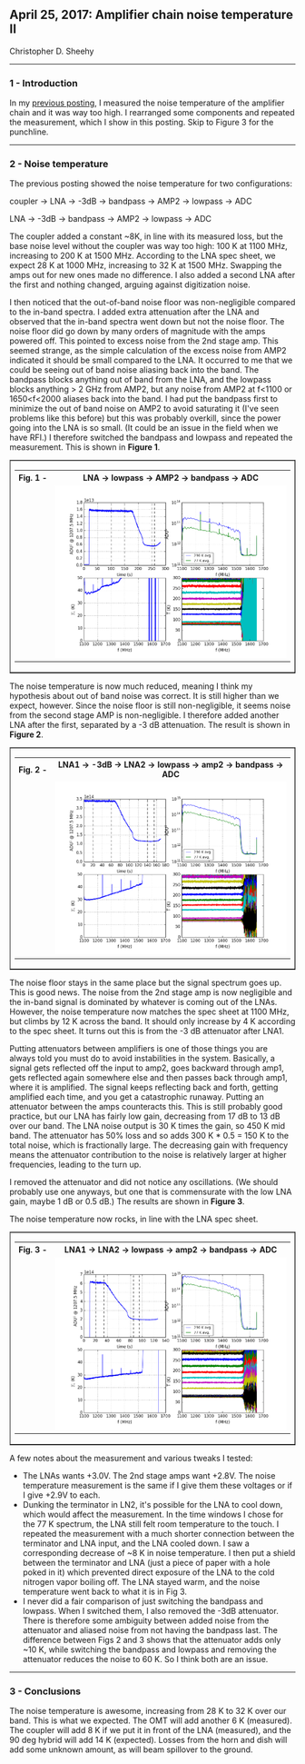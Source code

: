 ## April 25, 2017: Amplifier chain noise temperature II
Christopher D. Sheehy
<hr>

### 1 - Introduction

In my [previous posting](../20170421_amp_chain/index.md), I measured the noise
temperature of the amplifier chain and it was way too high. I rearranged some
components and repeated the measurement, which I show in this posting. Skip to
Figure 3 for the punchline.

<hr>

### 2 - Noise temperature

The previous posting showed the noise temperature for two configurations:

coupler -> LNA -> -3dB -> bandpass -> AMP2 -> lowpass -> ADC

LNA -> -3dB -> bandpass -> AMP2 -> lowpass -> ADC

The coupler added a constant ~8K, in line with its measured loss, but the base
noise level without the coupler was way too high: 100 K at 1100 MHz, increasing
to 200 K at 1500 MHz. According to the LNA spec sheet, we expect 28 K at 1000
MHz, increasing to 32 K at 1500 MHz. Swapping the amps out for new ones made no
difference. I also added a second LNA after the first and nothing changed,
arguing against digitization noise.

I then noticed that the out-of-band noise floor was non-negligible compared to
the in-band spectra.  I added extra attenuation after the LNA and observed that
the in-band spectra went down but not the noise floor. The noise floor did go
down by many orders of magnitude with the amps powered off. This pointed to
excess noise from the 2nd stage amp. This seemed strange, as the simple
calculation of the excess noise from AMP2 indicated it should be small compared
to the LNA. It occurred to me that we could be seeing out of band noise 
aliasing back into the band. The bandpass blocks anything out of band from the
LNA, and the lowpass blocks anything > 2 GHz from AMP2, but any noise from AMP2
at f<1100 or 1650<f<2000 aliases back into the band. I had put the bandpass
first to minimize the out of band noise on AMP2 to avoid saturating it (I've
seen problems like this before) but this was probably overkill, since the power
going into the LNA is so small. (It could be an issue in the field when we have
RFI.) I therefore switched the bandpass and lowpass and repeated the
measurement. This is shown in **Figure 1**.


<p>
<center>
<table border="1" cellpadding="0" cellspacing="0">
<tr><td>
  <table border="0" cellpadding="5" cellspacing="0">
  <tr><th>Fig.&nbsp;1&nbsp;-</th>
      <th>LNA -> lowpass -> AMP2 -> bandpass -> ADC</th>
  </tr>
  <tr><td>&nbsp;</td>
      <td><a href="fig_tn_1.png"><img src="fig_tn_1.png" width=500></a></td>
  </tr>
  </table>
</td></tr>
</table>
</center>

The noise temperature is now much reduced, meaning I think my hypothesis about
out of band noise was correct. It is still higher than we expect, however. Since
the noise floor is still non-negligible, it seems noise from the second stage
AMP is non-negligible. I therefore added another LNA 
after the first, separated by a -3 dB
attenuation. The result is shown in **Figure 2**.

<p>
<center>
<table border="1" cellpadding="0" cellspacing="0">
<tr><td>
  <table border="0" cellpadding="5" cellspacing="0">
  <tr><th>Fig.&nbsp;2&nbsp;-</th>
      <th>LNA1 -> -3dB -> LNA2 -> lowpass -> amp2 -> bandpass -> ADC</th>
  </tr>
  <tr><td>&nbsp;</td>
      <td><a href="fig_tn_2.png"><img src="fig_tn_2.png" width=500></a></td>
  </tr>
  </table>
</td></tr>
</table>
</center>


The noise floor stays in the same place but the signal spectrum goes up. This is
good news. The noise from the 2nd stage amp is now negligible and the in-band
signal is dominated by whatever is coming out of the LNAs. However, the noise
temperature now matches the spec sheet at 1100 MHz, but climbs by 12 K across
the band. It should only increase by 4 K according to the spec sheet. It turns
out this is from the -3 dB attenuator after LNA1.

Putting attenuators between amplifiers is one of those things you are always
told you must do to avoid instabilities in the system. Basically, a signal gets
reflected off the input to amp2, goes backward through amp1, gets reflected
again somewhere else and then passes back through amp1, where it is
amplified. The signal keeps reflecting back and forth, getting amplified each
time, and you get a catastrophic runaway. Putting an attenuator between the amps
counteracts this. This is still probably good practice, but our LNA has fairly
low gain, decreasing from 17 dB to 13 dB over our band. The LNA noise output is
30 K times the gain, so 450 K mid band. The attenuator has 50% loss and so adds
300 K * 0.5 = 150 K to the total noise, which is fractionally large. The
decreasing gain with frequency means the attenuator contribution to the noise is
relatively larger at higher frequencies, leading to the turn up.

I removed the attenuator and did not notice any oscillations. (We should
probably use one anyways, but one that is commensurate with the low LNA gain,
maybe 1 dB or 0.5 dB.) The results are shown in **Figure 3**.

The noise temperature now rocks, in line with the LNA spec sheet.

<p>
<center>
<table border="1" cellpadding="0" cellspacing="0">
<tr><td>
  <table border="0" cellpadding="5" cellspacing="0">
  <tr><th>Fig.&nbsp;3&nbsp;-</th>
      <th>LNA1 -> LNA2 -> lowpass -> amp2 -> bandpass -> ADC</th>
  </tr>
  <tr><td>&nbsp;</td>
      <td><a href="fig_tn_3.png"><img src="fig_tn_3.png" width=500></a></td>
  </tr>
  </table>
</td></tr>
</table>
</center>


A few notes about the measurement and various tweaks I tested:

* The LNAs wants +3.0V. The 2nd stage amps want +2.8V. The noise temperature
  measurement is the same if I give them these voltages or if I give +2.9V to
  each. 
* Dunking the terminator in LN2, it's possible for the LNA to cool down, which
  would affect the measurement. In the time windows I chose for the 77 K spectrum,
  the LNA still felt room temperature to the touch. I repeated the measurement
  with a much shorter connection between the terminator and LNA input,
  and the LNA cooled down. I saw a corresponding decrease of ~8 K in noise
  temperature. I then put a shield between the terminator and LNA (just a piece
  of paper with a hole poked in it) which prevented direct exposure of the LNA
  to the cold nitrogen vapor boiling off. The LNA stayed warm, and the noise
  temperature went back to what it is in Fig 3. 
* I never did a fair comparison of just switching the bandpass and lowpass. When
  I switched them, I also removed the -3dB attenuator. There is therefore some
  ambiguity between added noise from the attenuator and aliased noise from
  not having the bandpass last. The difference between Figs 2 and 3 shows that
  the attenuator adds only ~10 K, while switching the bandpass and lowpass and
  removing the attenuator reduces the noise to 60 K. So I think both are an
  issue.

<hr>

### 3 - Conclusions

The noise temperature is awesome, increasing from 28 K to 32 K over our
band. This is what we expected. The OMT will add another 6 K (measured). The
coupler will add 8 K if we put it in front of the LNA (measured), and the 90 deg
hybrid will add 14 K (expected). Losses from the horn and dish will add some unknown
amount, as will beam spillover to the ground.

<!--

One panel

<p>
<center>
<table border="1" cellpadding="0" cellspacing="0">
<tr><td>
  <table border="0" cellpadding="5" cellspacing="0">
  <tr><th>Fig.&nbsp;1&nbsp;-</th>
      <th>Figure title</th>
  </tr>
  <tr><td>&nbsp;</td>
      <td><a href="fig_1.png"><img src="fig_1.png"></a></td>
  </tr>
  </table>
</td></tr>
</table>
</center>

Two panel

<p>
<center>
<table border="1" cellpadding="0" cellspacing="0">
<tr><td>
  <table border="0" cellpadding="5" cellspacing="0">
  <tr><th rowspan="2">Fig.&nbsp;1&nbsp;-</th>
      <th colspan="2">Figure title</th>
  </tr>
  <tr><td align="center"><b>a. </b> label a</td>
      <td align="center"><b>b. </b> label b</td>
  </tr>
  <tr><td>&nbsp;</td>
      <td><a href="fig_1.png"><img src="fig_1.png"></a></td>
      <td><a href="fig_1.png"><img src="fig_2.png"></a></td>
  </tr>
  </table>
</td></tr>
</table>
</center>

Three panel

<p>
<b>Fig 1 - Figure title</b>
<table border="1">
<tr><th>a - label 1
<th>b - label 2
<th>c - label 3
<tr>
<td><a href="fig_1.png"><img src="fig_1.png"></a>
<td><a href="fig_2.png"><img src="fig_2.png"></a>
<td><a href="fig_3.png"><img src="fig_3.png"></a>
</table>

-->
